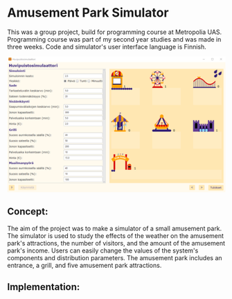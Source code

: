 # Amusement Park Simulator
This was a group project, build for programming course at Metropolia UAS. Programming course was part of my second year studies and was made in three weeks. Code and simulator's user interface language is Finnish.

![Screenshot of simulator's main user interface](/screenshots/mainGUI.png)

## Concept:
The aim of the project was to make a simulator of a small amusement park. The simulator is used to study the effects of the weather on the amusement park's attractions, the number of visitors, and the amount of the amusement park's income. Users can easily change the values of the system's components and distribution parameters. The amusement park includes an entrance, a grill, and five amusement park attractions.

## Implementation:
